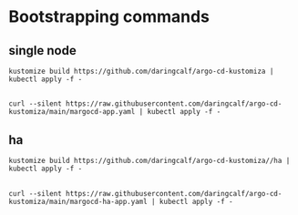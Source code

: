 # Bootstrapping commands

## single node

    kustomize build https://github.com/daringcalf/argo-cd-kustomiza | kubectl apply -f -
##
    curl --silent https://raw.githubusercontent.com/daringcalf/argo-cd-kustomiza/main/margocd-app.yaml | kubectl apply -f -

## ha

    kustomize build https://github.com/daringcalf/argo-cd-kustomiza//ha | kubectl apply -f -
##
    curl --silent https://raw.githubusercontent.com/daringcalf/argo-cd-kustomiza/main/margocd-ha-app.yaml | kubectl apply -f -
